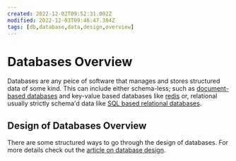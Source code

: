 ```yaml
---
created: 2022-12-02T09:52:31.002Z
modified: 2022-12-03T09:46:47.384Z
tags: [db,database,data,design,overview]
---
```

# Databases Overview

Databases are any peice of software that manages and stores structured data of some kind.
This can include either schema-less; such as
[document-based databases](document-databases.md) and
key-value based databases like [redis](redis.md) or,
relational usually strictly schema'd data like [SQL based relational databases](relational-databases.md).

## Design of Databases Overview

There are some structured ways to go through the design of databases.
For more details check out the [article on database design](database-design.md).
